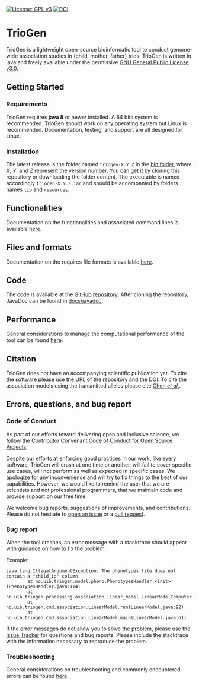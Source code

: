 
[![License: GPL v3](https://img.shields.io/badge/License-GPLv3-blue.svg)](https://www.gnu.org/licenses/gpl-3.0) [![DOI](https://zenodo.org/badge/210819589.svg)](https://zenodo.org/badge/latestdoi/210819589)


# TrioGen

TrioGen is a lightweight open-source bioinformatic tool to conduct genome-wide association studies in {child, mother, father} trios. TrioGen is written in java and freely available under the permissive [GNU General Public License v3.0](https://github.com/mvaudel/trioGen/blob/master/LICENSE).


## Getting Started

### Requirements

TrioGen requires **java 8** or newer installed. A 64 bits system is recommended. TrioGen should work on any operating system but Linux is recommended. Documentation, testing, and support are all designed for Linux.


### Installation

The latest release is the folder named `triogen-X.Y.Z` in the [bin folder](https://github.com/mvaudel/trioGen/tree/master/bin), where _X_, _Y_, and _Z_ represent the version number. You can get it by cloning this repository or downloading the folder content. The executable is named accordingly `triogen-X.Y.Z.jar` and should be accompanied by folders names `lib` and `resources`.


## Functionalities

Documentation on the functionalities and associated command lines is available [here](docs/CommandLines.md).


## Files and formats

Documentation on the requires file formats is available [here](docs/FileFormats.md).


## Code

The code is available at the [GitHub repository](https://github.com/mvaudel/trioGen). After cloning the repository, JavaDoc can be found in [docs/javadoc](docs/javadoc). 


## Performance

General considerations to manage the computational performance of the tool can be found [here](docs/Performance.md).


## Citation

TrioGen does not have an accompanying scientific publication yet. To cite the software please use the URL of the repository and the [DOI](https://zenodo.org/badge/latestdoi/210819589). To cite the association models using the transmitted alleles please cite [Chen _et al._](https://doi.org/10.1101/737106).


## Errors, questions, and bug report

### Code of Conduct

As part of our efforts toward delivering open and inclusive science, we follow the [Contributor Convenant](https://www.contributor-covenant.org/) [Code of Conduct for Open Source Projects](docs/CODE_OF_CONDUCT.md).

Despite our efforts at enforcing good practices in our work, like every software, TrioGen will crash at one time or another, will fail to cover specific use cases, will not perform as well as expected in specific cases. We apologize for any inconvenience and will try to fix things to the best of our capabilities. However, we would like to remind the user that we are scientists and not professional programmers, that we maintain code and provide support on our free time. 

We welcome bug reports, suggestions of improvements, and contributions. Please do not hesitate to [open an issue](https://github.com/mvaudel/trioGen/issues) or a [pull request](https://github.com/mvaudel/trioGen/pulls).


### Bug report

When the tool crashes, an error message with a stacktrace should appear with guidance on how to fix the problem.

Example:
```
java.lang.IllegalArgumentException: The phenotypes file does not contain a "child_id" column.
        at no.uib.triogen.model.pheno.PhenotypesHandler.<init>(PhenotypesHandler.java:114)
        at no.uib.triogen.processing.association.linear_model.LinearModelComputer.run(LinearModelComputer.java:109)
        at no.uib.triogen.cmd.association.LinearModel.run(LinearModel.java:92)
        at no.uib.triogen.cmd.association.LinearModel.main(LinearModel.java:61)

```

If the error messages do not allow you to solve the problem, please use the [Issue Tracker](https://github.com/mvaudel/trioGen/issues) for questions and bug reports. Please include the stacktrace with the information necessary to reproduce the problem.


### Troubleshooting 

General considerations on troubleshooting and commonly encountered errors can be found [here](docs/Troubleshooting.md).

